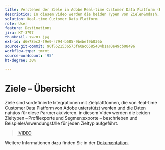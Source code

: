```yaml
---
title: Verstehen der Ziele in Adobe Real-time Customer Data Platform (RTCDP)
description: In diesem Video werden die beiden Typen von Zielen&mdash, Profilexporte und Segmentexporte&mdash sowie Beispiele/Anwendungsfälle für jeden Zieltyp definiert.
solution: Real-time Customer Data Platform
role: User
feature: Destinations
jira: KT-3797
thumbnail: 29707.jpg
exl-id: d6e78ec2-f9e0-4794-b585-9bebef9b036b
source-git-commit: 90f7621536573f60ac6585404b1ac0e49cb08496
workflow-type: tm+mt
source-wordcount: '95'
ht-degree: 30%

---
```


# Ziele – Übersicht

Ziele sind vordefinierte Integrationen mit Zielplattformen, die von Real-time Customer Data Platform von Adobe unterstützt werden und die Daten nahtlos für diese Partner aktivieren. In diesem Video werden die beiden Zieltypen – Profilexporte und Segmentexporte – beschrieben und Beispiele/Anwendungsfälle für jeden Zieltyp aufgeführt.

>[!VIDEO](https://video.tv.adobe.com/v/29707?quality=12&learn=on)

Weitere Informationen dazu finden Sie in der [Dokumentation](https://experienceleague.adobe.com/docs/experience-platform/rtcdp/destinations/destinations-overview.html).

